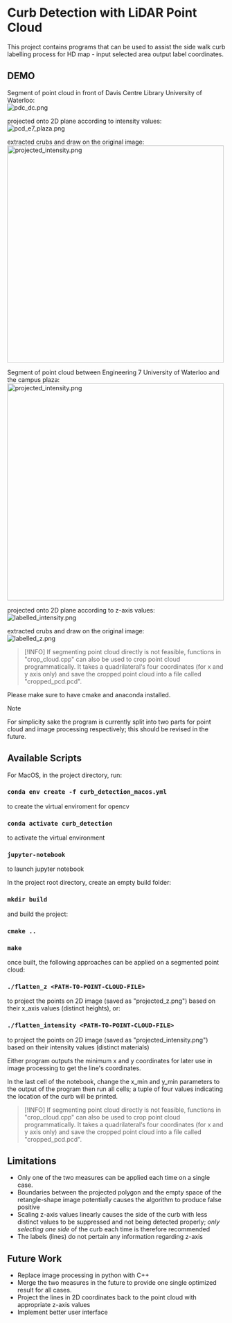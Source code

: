 # Curb Detection with LiDAR Point Cloud

This project contains programs that can be used to assist the side walk curb labelling process for HD map - input selected area output label coordinates.

## DEMO

Segment of point cloud in front of Davis Centre Library University of Waterloo: \
![pdc_dc.png](images/pdc_dc.png?raw=true "Point Cloud Segment in front of Davis Center Library")

projected onto 2D plane according to intensity values: \
![pcd_e7_plaza.png](images/pcd_e7_plaza.png?raw=true "Point Cloud Segment of the Side Walk between Engineering 7 and Campus Plaza")

extracted crubs and draw on the original image: \
<img src="images/projected_intensity.png" alt="projected_intensity.png" width="500" height="500"/>
<!-- ![projected_intensity.png](images/projected_intensity.png?raw=true "projected_intensity.png") -->

Segment of point cloud between Engineering 7 University of Waterloo and the campus plaza: \
<img src="images/projected_intensity.png" alt="projected_intensity.png" width="500" height="500"/>
<!-- ![projected_z.png](images/projected_z.png?raw=true "projected_z.png") -->

projected onto 2D plane according to z-axis values: \
![labelled_intensity.png](images/labelled_intensity.png?raw=true "labelled_intensity.png")

extracted crubs and draw on the original image: \
![labelled_z.png](images/labelled_z.png?raw=true "labelled_z.png")

> [!INFO]
> If segmenting point cloud directly is not feasible, functions in "crop_cloud.cpp" can also be used to crop point cloud programmatically. It takes a quadrilateral‘s four coordinates (for x and y axis only) and save the cropped point cloud into a file called "cropped_pcd.pcd".

Please make sure to have cmake and anaconda installed.

> [!NOTE]
> For simplicity sake the program is currently split into two parts for point cloud and image processing respectively; this should be revised in the future.

## Available Scripts

For MacOS, in the project directory, run:

### `conda env create -f curb_detection_macos.yml`

to create the virtual enviroment for opencv

### `conda activate curb_detection`

to activate the virtual environment

### `jupyter-notebook`

to launch jupyter notebook

In the project root directory, create an empty build folder:

### `mkdir build`

and build the project:

### `cmake ..`
### `make`

once built, the following approaches can be applied on a segmented point cloud: 

### `./flatten_z <PATH-TO-POINT-CLOUD-FILE>`

to project the points on 2D image (saved as "projected_z.png") based on their x_axis values (distinct heights), or: 

### `./flatten_intensity <PATH-TO-POINT-CLOUD-FILE>`

to project the points on 2D image (saved as "projected_intensity.png") based on their intensity values (distinct materials)

Either program outputs the minimum x and y coordinates for later use in image processing to get the line's coordinates.

In the last cell of the notebook, change the x_min and y_min parameters to the output of the program then run all cells; a tuple of four values indicating the location of the curb will be printed.

> [!INFO]
> If segmenting point cloud directly is not feasible, functions in "crop_cloud.cpp" can also be used to crop point cloud programmatically. It takes a quadrilateral‘s four coordinates (for x and y axis only) and save the cropped point cloud into a file called "cropped_pcd.pcd".

## Limitations

- Only one of the two measures can be applied each time on a single case.
- Boundaries between the projected polygon and the empty space of the retangle-shape image potentially causes the algorithm to produce false positive
- Scaling z-axis values linearly causes the side of the curb with less distinct values to be suppressed and not being detected properly; *only selecting one side* of the curb each time is therefore recommended
- The labels (lines) do not pertain any information regarding z-axis 

## Future Work

- Replace image processing in python with C++
- Merge the two measures in the future to provide one single optimized result for all cases.
- Project the lines in 2D coordinates back to the point cloud with appropriate z-axis values
- Implement better user interface